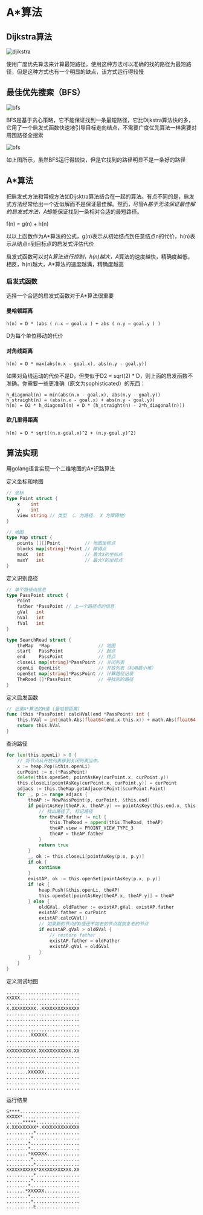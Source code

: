 # A*算法

## Dijkstra算法

![djikstra](./img/dijkstra.png)

使用广度优先算法来计算最短路径，使用这种方法可以准确的找的路径为最短路径，但是这种方式也有一个明显的缺点，该方式运行得较慢

## 最佳优先搜索（BFS）

![bfs](./img/bfs.png)

BFS是基于贪心策略，它不能保证找到一条最短路径，它比Dijkstra算法快的多，它用了一个启发式函数快速地引导目标走向结点，不需要广度优先算法一样需要对周围路径全搜索

![bfs](./img/best-first-search-trap.png)

如上图所示，虽然BFS运行得较快，但是它找到的路径明显不是一条好的路径

## A*算法

把启发式方法和常规方法如Dijsktra算法结合在一起的算法。有点不同的是，启发式方法经常给出一个近似解而不是保证最佳解。然而，尽管A*基于无法保证最佳解的启发式方法，A*却能保证找到一条相对合适的最短路径。

f(n) = g(n) + h(n)

以以上函数作为A*算法的公式，g(n)表示从初始结点到任意结点n的代价，h(n)表示从结点n到目标点的启发式评估代价

启发式函数可以对A*算法进行控制，h(n)越大，A*算法的速度越快，精确度越低，相反，h(n)越大，A*算法的速度越满，精确度越高

### 启发式函数

选择一个合适的启发式函数对于A*算法很重要

#### 曼哈顿距离
```
h(n) = D * (abs ( n.x – goal.x ) + abs ( n.y – goal.y ) ) 
```
D为每个单位移动的代价

#### 对角线距离
```
h(n) = D * max(abs(n.x - goal.x), abs(n.y - goal.y))
```
如果对角线运动的代价不是D，但类似于D2 = sqrt(2) * D，则上面的启发函数不准确。你需要一些更准确（原文为sophisticated）的东西：
```
h_diagonal(n) = min(abs(n.x - goal.x), abs(n.y - goal.y))
h_straight(n) = (abs(n.x - goal.x) + abs(n.y - goal.y))
h(n) = D2 * h_diagonal(n) + D * (h_straight(n) - 2*h_diagonal(n)))
```

#### 欧几里得距离
```
h(n) = D * sqrt((n.x-goal.x)^2 + (n.y-goal.y)^2)
```

## 算法实现

用golang语言实现一个二维地图的A*识路算法

定义坐标和地图

```go
// 坐标
type Point struct {
	x    int
	y    int
	view string // 类型 （. 为路径， X 为障碍物）
}

// 地图
type Map struct {
	points [][]Point         // 地图坐标点
	blocks map[string]*Point // 障碍点
	maxX   int               // 最大X的坐标点
	maxY   int               // 最大Y的坐标点
}
```

定义识别路径

```go
// 单个路径点信息
type PassPoint struct {
	Point
	father *PassPoint // 上一个路径点的信息
	gVal   int
	hVal   int
	fVal   int
}

type SearchRoad struct {
	theMap  *Map                  // 地图
	start   PassPoint             // 起点
	end     PassPoint             // 终点
	closeLi map[string]*PassPoint // 关闭列表
	openLi  OpenList              // 开放列表（利用最小堆）
	openSet map[string]*PassPoint // 计算路径记录
	TheRoad []*PassPoint          // 寻找到的路径
}
```

定义启发函数

```go
// 记录A*算法的H值 (曼哈顿距离)
func (this *PassPoint) calcHVal(end *PassPoint) int {
	this.hVal = int(math.Abs(float64(end.x-this.x)) + math.Abs(float64(end.y-this.y)))
	return this.hVal
}
```

查询路径

```go
for len(this.openLi) > 0 {
    // 将节点从开放列表移到关闭列表当中。
    x := heap.Pop(&this.openLi)
    curPoint := x.(*PassPoint)
    delete(this.openSet, pointAsKey(curPoint.x, curPoint.y))
    this.closeLi[pointAsKey(curPoint.x, curPoint.y)] = curPoint
    adjacs := this.theMap.getAdjacentPoint(&curPoint.Point)
    for _, p := range adjacs {
        theAP := NewPassPoint(p, curPoint, &this.end)
        if pointAsKey(theAP.x, theAP.y) == pointAsKey(this.end.x, this.end.y) {
            // 找出路径了, 标记路径
            for theAP.father != nil {
                this.TheRoad = append(this.TheRoad, theAP)
                theAP.view = PROINT_VIEW_TYPE_3
                theAP = theAP.father
            }
            return true
        }
        _, ok := this.closeLi[pointAsKey(p.x, p.y)]
        if ok {
            continue
        }
        existAP, ok := this.openSet[pointAsKey(p.x, p.y)]
        if !ok {
            heap.Push(&this.openLi, theAP)
            this.openSet[pointAsKey(theAP.x, theAP.y)] = theAP
        } else {
            oldGVal, oldFather := existAP.gVal, existAP.father
            existAP.father = curPoint
            existAP.calcGVal()
            // 如果新的节点的G值还不如老的节点就恢复老的节点
            if existAP.gVal > oldGVal {
                // restore father
                existAP.father = oldFather
                existAP.gVal = oldGVal
            }
        }
    }
}
```

定义测试地图

```
...........................
XXXXX......................
...........................
X.XXXXXXXXX..XXXXXXXXXXXXXX
...........................
...........................
...........................
...........................
.........XXXXXX............
...........................
...........................
XXXXXXXXXXX.XXXXXXXXXXXX.XX
...........................
...........................
...........................
........XXXXXX.............
...........................
...........................
...........................
```

运行结果

```
S****......................
XXXXX*.....................
......*****................
X.XXXXXXXXX*.XXXXXXXXXXXXXX
..........*................
.........*.................
........*..................
........*..................
........*XXXXXX............
.........*.................
..........*................
XXXXXXXXXXX*XXXXXXXXXXXX.XX
..........*................
.........*.................
........*..................
.......*XXXXXX.............
........*..................
.........*.................
..........E................
```

